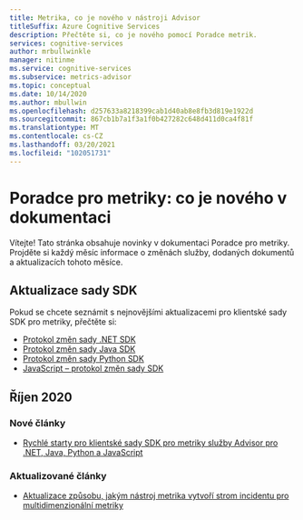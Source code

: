 ```yaml
---
title: Metrika, co je nového v nástroji Advisor
titleSuffix: Azure Cognitive Services
description: Přečtěte si, co je nového pomocí Poradce metrik.
services: cognitive-services
author: mrbullwinkle
manager: nitinme
ms.service: cognitive-services
ms.subservice: metrics-advisor
ms.topic: conceptual
ms.date: 10/14/2020
ms.author: mbullwin
ms.openlocfilehash: d257633a8218399cab1d40ab8e8fb3d819e1922d
ms.sourcegitcommit: 867cb1b7a1f3a1f0b427282c648d411d0ca4f81f
ms.translationtype: MT
ms.contentlocale: cs-CZ
ms.lasthandoff: 03/20/2021
ms.locfileid: "102051731"
---
```

# <a name="metrics-advisor-whats-new-in-the-docs"></a>Poradce pro metriky: co je nového v dokumentaci

Vítejte! Tato stránka obsahuje novinky v dokumentaci Poradce pro metriky. Projděte si každý měsíc informace o změnách služby, dodaných dokumentů a aktualizacích tohoto měsíce.

## <a name="sdk-updates"></a>Aktualizace sady SDK

Pokud se chcete seznámit s nejnovějšími aktualizacemi pro klientské sady SDK pro metriky, přečtěte si: 

* [Protokol změn sady .NET SDK](https://github.com/Azure/azure-sdk-for-net/blob/master/sdk/metricsadvisor/Azure.AI.MetricsAdvisor/CHANGELOG.md)
* [Protokol změn sady Java SDK ](https://github.com/Azure/azure-sdk-for-java/blob/master/sdk/metricsadvisor/azure-ai-metricsadvisor/CHANGELOG.md)
* [Protokol změn sady Python SDK](https://github.com/Azure/azure-sdk-for-python/blob/master/sdk/metricsadvisor/azure-ai-metricsadvisor/CHANGELOG.md)
* [JavaScript – protokol změn sady SDK](https://github.com/Azure/azure-sdk-for-js/blob/master/sdk/metricsadvisor/ai-metrics-advisor/CHANGELOG.md)

## <a name="october-2020"></a>Říjen 2020

### <a name="new-articles"></a>Nové články

* [Rychlé starty pro klientské sady SDK pro metriky služby Advisor pro .NET, Java, Python a JavaScript](quickstarts/rest-api-and-client-library.md)

### <a name="updated-articles"></a>Aktualizované články

* [Aktualizace způsobu, jakým nástroj metrika vytvoří strom incidentu pro multidimenzionální metriky](faq.md#how-does-metric-advisor-build-an-incident-tree-for-multi-dimensional-metrics)